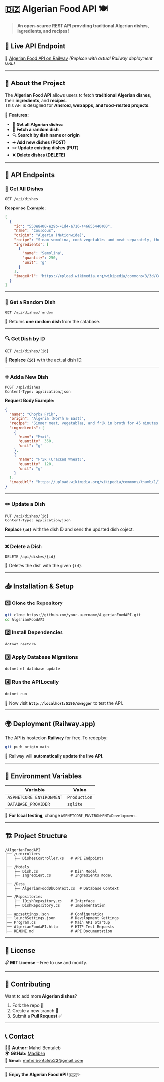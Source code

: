 # 🇩🇿 Algerian Food API 🍽️

> **An open-source REST API providing traditional Algerian dishes, ingredients, and recipes!**

## 🚀 Live API Endpoint
🔗 [Algerian Food API on Railway](https://algerianfoodapi-production.up.railway.app/api/dishes) 
*(Replace with actual Railway deployment URL)*

---

## 📖 About the Project
The **Algerian Food API** allows users to fetch **traditional Algerian dishes**, their **ingredients**, and **recipes**.  
This API is designed for **Android, web apps, and food-related projects**.  

🔹 **Features:**
- 📌 **Get all Algerian dishes**
- 🎲 **Fetch a random dish**
- 🔍 **Search by dish name or origin**
- ➕ **Add new dishes (POST)**
- ✏️ **Update existing dishes (PUT)**
- ❌ **Delete dishes (DELETE)**

---

## 📌 API Endpoints

### 📝 **Get All Dishes**
```http
GET /api/dishes
```
**Response Example:**
```json
[
  {
    "id": "550e8400-e29b-41d4-a716-446655440000",
    "name": "Couscous",
    "origin": "Algeria (Nationwide)",
    "recipe": "Steam semolina, cook vegetables and meat separately, then mix with sauce and serve.",
    "ingredients": [
      {
        "name": "Semolina",
        "quantity": 250,
        "unit": "g"
      }
    ],
    "imageUrl": "https://upload.wikimedia.org/wikipedia/commons/3/3d/Couscous_01.jpg"
  }
]
```

---

### 🎲 **Get a Random Dish**
```http
GET /api/dishes/random
```
📌 Returns **one random dish** from the database.

---

### 🔍 **Get Dish by ID**
```http
GET /api/dishes/{id}
```
📌 **Replace `{id}`** with the actual dish ID.

---

### ➕ **Add a New Dish**
```http
POST /api/dishes
Content-Type: application/json
```
**Request Body Example:**
```json
{
  "name": "Chorba Frik",
  "origin": "Algeria (North & East)",
  "recipe": "Simmer meat, vegetables, and frik in broth for 45 minutes.",
  "ingredients": [
    {
      "name": "Meat",
      "quantity": 350,
      "unit": "g"
    },
    {
      "name": "Frik (Cracked Wheat)",
      "quantity": 120,
      "unit": "g"
    }
  ],
  "imageUrl": "https://upload.wikimedia.org/wikipedia/commons/thumb/1/19/Chorba_Frik.jpg/800px-Chorba_Frik.jpg"
}
```

---

### ✏️ **Update a Dish**
```http
PUT /api/dishes/{id}
Content-Type: application/json
```
**Replace `{id}`** with the dish ID and send the updated dish object.

---

### ❌ **Delete a Dish**
```http
DELETE /api/dishes/{id}
```
📌 Deletes the dish with the given `{id}`.

---

## 📥 Installation & Setup

### **1️⃣ Clone the Repository**
```bash
git clone https://github.com/your-username/AlgerianFoodAPI.git
cd AlgerianFoodAPI
```

### **2️⃣ Install Dependencies**
```bash
dotnet restore
```

### **3️⃣ Apply Database Migrations**
```bash
dotnet ef database update
```

### **4️⃣ Run the API Locally**
```bash
dotnet run
```
📌 Now visit **`http://localhost:5196/swagger`** to test the API.

---

## 🌍 Deployment (Railway.app)
The API is hosted on **Railway** for free. To redeploy:
```bash
git push origin main
```
🚀 Railway will **automatically update the live API**.

---

## 🔧 Environment Variables
| **Variable** | **Value** |
|-------------|------------|
| `ASPNETCORE_ENVIRONMENT` | `Production` |
| `DATABASE_PROVIDER` | `sqlite` |

📌 **For local testing**, change `ASPNETCORE_ENVIRONMENT=Development`.

---

## 🏗️ Project Structure
```
/AlgerianFoodAPI
│── /Controllers
│   ├── DishesController.cs   # API Endpoints
│
│── /Models
│   ├── Dish.cs               # Dish Model
│   ├── Ingredient.cs         # Ingredients Model
│
│── /Data
│   ├── AlgerianFoodDbContext.cs  # Database Context
│
│── /Repositories
│   ├── IDishRepository.cs    # Interface
│   ├── DishRepository.cs     # Implementation
│
│── appsettings.json          # Configuration
│── launchSettings.json       # Development Settings
│── Program.cs                # Main API Startup
│── AlgerianFoodAPI.http      # HTTP Test Requests
│── README.md                 # API Documentation
```

---

## 📜 License
🔓 **MIT License** – Free to use and modify.

---

## 🤝 Contributing
Want to add more **Algerian dishes**?  
1. Fork the repo 🍴  
2. Create a new branch 🌿  
3. Submit a **Pull Request** ✅  

---

## 📞 Contact
👨‍💻 **Author:** Mahdi Bentaleb  
🌍 **GitHub:** [Madiben](https://github.com/Madiben)  
📧 **Email:** mehdibentaleb22@gmail.com

---

🚀 **Enjoy the Algerian Food API!** 🇩🇿✨
